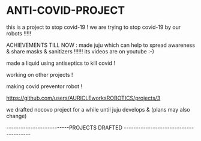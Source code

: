 # ANTI-COVID-PROJECT
this is a project to stop covid-19 !
we are trying to stop covid-19 by our  robots !!!!!



ACHIEVEMENTS TILL NOW :
made juju which can help to spread awareness & share masks & sanitizers !!!!!!
its videos are on youtube  :-)

made a liquid using antiseptics to kill covid  !

working on other projects !

making covid preventor robot !

https://github.com/users/AURICLEworksROBOTICS/projects/3

we drafted nocovo project for a while until juju develops & 
(plans may also change)

--------------------------PROJECTS DRAFTED ---------------------------------------





